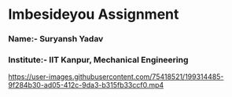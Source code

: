 # Imbesideyou Assignment
### Name:- Suryansh Yadav
### Institute:- IIT Kanpur, Mechanical Engineering


https://user-images.githubusercontent.com/75418521/199314485-9f284b30-ad05-412c-9da3-b315fb33ccf0.mp4

